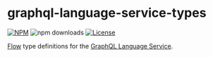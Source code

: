 # graphql-language-service-types

[![NPM](https://img.shields.io/npm/v/graphql-language-service-types.svg?style=flat-square)](https://npmjs.com/graphql-language-service-types)
![npm downloads](https://img.shields.io/npm/dm/graphql-language-service-types?label=npm%20downloads)
[![License](https://img.shields.io/npm/l/graphql-language-service-types.svg?style=flat-square)](LICENSE)

[Flow](https://flowtype.org/) type definitions for the [GraphQL Language Service](https://github.com/graphql/graphiql/tree/master/packages/graphql-language-service).
